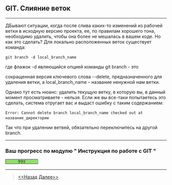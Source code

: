 ## GIT. Слияние веток
---

ДБывают ситуации, когда после слива каких-то изменений из рабочей 
ветки в исходную версию проекта, ее, по правилам хорошего тона, 
необходимо удалить, чтобы она более не мешалась в вашем коде. Но 
как это сделать?
Для локально расположенных веток существует команда:

```
git branch -d local_branch_name
```

где флажок -d являющийся опцией команды git branch - это 

сокращенная версия ключевого слова --delete, предназначенного для 
удаления ветки, а local_branch_name – название ненужной нам ветки.

Однако тут есть нюанс: удалить текущую ветку, в которую вы, в 
данный момент просматриваете - нельзя. Если же вы все-таки 
попытаетесь это сделать, система отругает вас и выдаст ошибку с 
таким содержанием:

```
Error: Cannot delete branch local_branch_name checked out at название_директории
```

Так что при удалении ветвей, обязательно переключитесь на другой 
branch.


---
### **Ваш прогресс по модулю " Инструкция по работе с GIT "**

![](./green_93DB70/99perc.png)

---
>[<<Назад](./mergestick.md) [Далее>>](./finishhim.md)   
